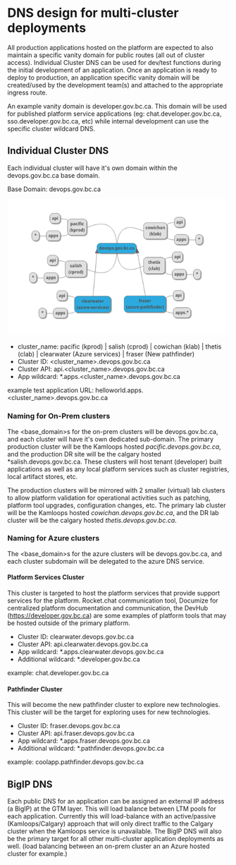 # DNS design for multi-cluster deployments

All production applications hosted on the platform are expected to also maintain a specific vanity domain for public routes (all out of cluster access).  Individual Cluster DNS can be used for dev/test functions during the initial development of an application.  Once an application is ready to deploy to production, an application specific vanity domain will be created/used by the development team(s) and attached to the appropriate ingress route.  

An example vanity domain is developer.gov.bc.ca.  This domain will be used for published platform service applications (eg: chat.developer.gov.bc.ca, sso.developer.gov.bc.ca, etc) while internal development can use the specific cluster wildcard DNS.

## Individual Cluster DNS

Each individual cluster will have it's own domain within the devops.gov.bc.ca base domain.

Base Domain: devops.gov.bc.ca

![Cluster DNS design](../images/design-cluster-dns-01.png)

- cluster_name: pacific (kprod) | salish (cprod) | cowichan (klab) | thetis (clab) | clearwater (Azure services) | fraser (New pathfinder)
- Cluster ID: <cluster_name>.devops.gov.bc.ca
- Cluster API: api.<cluster_name>.devops.gov.bc.ca
- App wildcard: *.apps.<cluster_name>.devops.gov.bc.ca

example test application URL: helloworld.apps.<cluster_name>.devops.gov.bc.ca

### Naming for On-Prem clusters

The <base_domain>s for the on-prem clusters will be devops.gov.bc.ca, and each cluster will have it's own dedicated sub-domain.  The primary production cluster will be the Kamloops hosted *pacific.devops.gov.bc.ca*, and the production DR site will be the calgary hosted *salish.devops.gov.bc.ca.  These clusters will host tenant (developer) built applications as well as any local platform services such as cluster registries, local artifact stores, etc.

The production clusters will be mirrored with 2 smaller (virtual) lab clusters to allow platform validation for operational activities such as patching, platform tool upgrades, configuration changes, etc.  The primary lab cluster will be the Kamloops hosted *cowichan.devops.gov.bc.ca*, and the DR lab cluster will be the calgary hosted *thetis.devops.gov.bc.ca*.

### Naming for Azure clusters

The <base_domain>s for the azure clusters will be devops.gov.bc.ca, and each cluster subdomain will be delegated to the azure DNS service.

#### Platform Services Cluster

This cluster is targeted to host the platform services that provide support services for the platform.  Rocket.chat communication tool, Documize for centralized platform documentation and communication, the DevHub (https://developer.gov.bc.ca) are some examples of platform tools that may be hosted outside of the primary platform.

- Cluster ID: clearwater.devops.gov.bc.ca
- Cluster API: api.clearwater.devops.gov.bc.ca
- App wildcard: *.apps.clearwater.devops.gov.bc.ca
- Additional wildcard: *.developer.gov.bc.ca

example: chat.developer.gov.bc.ca

#### Pathfinder Cluster

This will become the new pathfinder cluster to explore new technologies.  This cluster will be the target for exploring uses for new technologies.

- Cluster ID: fraser.devops.gov.bc.ca
- Cluster API: api.fraser.devops.gov.bc.ca
- App wildcard: *.apps.fraser.devops.gov.bc.ca
- Additional wildcard: *.pathfinder.devops.gov.bc.ca

example: coolapp.pathfinder.devops.gov.bc.ca

## BigIP DNS

Each public DNS for an application can be assigned an external IP address (a BigIP) at the GTM layer.  This will load balance between LTM pools for each application.  Currently this will load-balance with an active/passive (Kamloops/Calgary) approach that will only direct traffic to the Calgary cluster when the Kamloops service is unavailable.  The BigIP DNS will also be the primary target for all other multi-cluster application deployments as well.  (load balancing between an on-prem cluster an an Azure hosted cluster for example.)